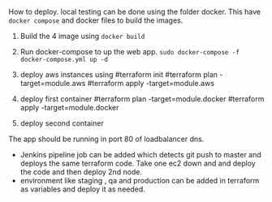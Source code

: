 How to deploy.
local testing can be done using the folder docker. This have `docker compose` and docker files to build the images. 

1) Build the 4 image using `docker build`
2) Run docker-compose to up the web app. `sudo docker-compose -f docker-compose.yml up -d`

1) deploy aws instances using 
#terraform init 
#terraform plan -target=module.aws
#terraform apply -target=module.aws
2) deploy first container
#terraform plan -target=module.docker
#terraform apply -target=module.docker
3) deploy second container

The app should be running in port 80 of loadbalancer dns.

* Jenkins pipeline job can be added which detects git push to master and deploys the same terraform code. Take one ec2 down and and deploy the code and then deploy 2nd node.
* environment like staging , qa and production can be added in terraform as variables and deploy it as needed. 
